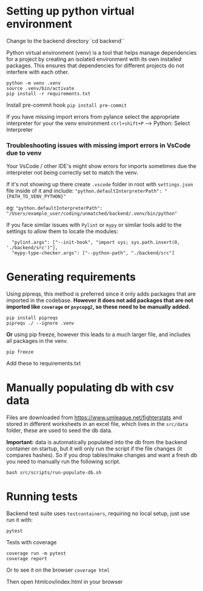 # Setting up python virtual environment

Change to the backend directory `cd backend``

Python virtual environment (venv) is a tool that helps manage dependencies for a project by creating an isolated environment with its own installed packages. This ensures that dependencies for different projects do not interfere with each other.

```
python -m venv .venv
source .venv/bin/activate
pip install -r requirements.txt
```

Install pre-commit hook
`pip install pre-commit`

If you have missing import errors from pylance select the appropriate interpreter for your the venv environment
`ctrl+shift+P` --> Python: Select Interpreter

### Troubleshooting issues with missing import errors in VsCode due to venv

Your VsCode / other IDE's might show errors for imports sometimes due the interpreter not being correctly set to match the venv.

If it's not showing up there create `.vscode` folder in root with `settings.json` file inside of it and include:
`"python.defaultInterpreterPath": "{PATH_TO_VENV_PYTHON}"`

eg: `"python.defaultInterpreterPath": "/Users/example_user/coding/unmatched/backend/.venv/bin/python"`

If you face similar issues with `Pylint` or `mypy` or similar tools add to the settings to allow them to locate the modules:

```
  "pylint.args": ["--init-hook", "import sys; sys.path.insert(0, './backend/src')"],
  "mypy-type-checker.args": ["--python-path", "./backend/src"]
```

# Generating requirements

Using pipreqs, this method is preferred since it only adds packages that are imported in the codebase. **However it does not add packages that are not imported like `coverage` or `psycopg2`, so these need to be manually added.**

```
pip install pipreqs
pipreqs ./ --ignore .venv
```

**Or** using pip freeze, however this leads to a much larger file, and includes all packages in the venv.

```
pip freeze
```

Add these to requirements.txt

# Manually populating db with csv data

Files are downloaded from https://www.umleague.net/fighterstats and stored in different worksheets in an excel file, which lives in the `src/data` folder, these are used to seed the db data.

**Important:** data is automatically populated into the db from the backend container on startup, but it will only run the script if the file changes (it compares hashes). So if you drop tables/make changes and want a fresh db you need to manually run the following script.

`bash src/scripts/run-populate-db.sh`

# Running tests

Backend test suite uses `testcontainers`, requiring no local setup, just use run it with:

`pytest`

Tests with coverage

```
coverage run -m pytest
coverage report
```

Or to see it on the browser
`coverage html`

Then open htmlcov/index.html in your browser
